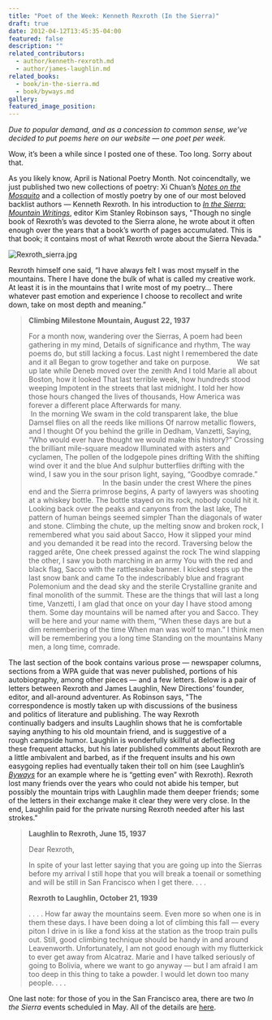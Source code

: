```yaml
---
title: "Poet of the Week: Kenneth Rexroth (In the Sierra)"
draft: true
date: 2012-04-12T13:45:35-04:00
featured: false
description: ""
related_contributors:
  - author/kenneth-rexroth.md
  - author/james-laughlin.md
related_books:
  - book/in-the-sierra.md
  - book/byways.md
gallery:
featured_image_position: 
---
```


_Due to popular demand, and as a concession to common sense, we’ve decided to put poems here on our website — one poet per week._

Wow, it’s been a while since I posted one of these. Too long. Sorry about that.

As you likely know, April is National Poetry Month. Not coincendtally, we just published two new collections of poetry: Xi Chuan’s [_Notes on the Mosquito_](http://ndbooks.com/book/notes-on-the-mosquito) and a collection of mostly poetry by one of our most beloved backlist authors — Kenneth Rexroth. In his introduction to _[In the Sierra: Mountain Writings](http://ndbooks.com/book/in-the-sierra)_, editor Kim Stanley Robinson says, "Though no single book of Rexroth’s was devoted to the Sierra alone, he wrote about it often enough over the years that a book’s worth of pages accumulated. This is that book; it contains most of what Rexroth wrote about the Sierra Nevada."

![Rexroth_sierra.jpg](http://ndbooks.com/images/journal/Rexroth_sierra.jpg)

Rexroth himself one said, “I have always felt I was most myself in the mountains. There I have done the bulk of what is called my creative work. At least it is in the mountains that I write most of my poetry… There whatever past emotion and experience I choose to recollect and write down, take on most depth and meaning.”

> **Climbing Milestone Mountain, August 22, 1937**
> 
> For a month now, wandering over the Sierras,
> A poem had been gathering in my mind,
> Details of significance and rhythm,
> The way poems do, but still lacking a focus.
> Last night I remembered the date and it all
> Began to grow together and take on purpose.
>             We sat up late while Deneb moved over the zenith
> And I told Marie all about Boston, how it looked
> That last terrible week, how hundreds stood weeping
> Impotent in the streets that last midnight.
> I told her how those hours changed the lives of thousands,
> How America was forever a different place
> Afterwards for many.
>                                        In the morning
> We swam in the cold transparent lake, the blue
> Damsel flies on all the reeds like millions
> Of narrow metallic flowers, and I thought
> Of you behind the grille in Dedham, Vanzetti,
> Saying, “Who would ever have thought we would make this history?”
> Crossing the brilliant mile-square meadow
> Illuminated with asters and cyclamen,
> The pollen of the lodgepole pines drifting
> With the shifting wind over it and the blue
> And sulphur butterflies drifting with the wind,
> I saw you in the sour prison light, saying,
> “Goodbye comrade.”
>                                        In the basin under the crest
> Where the pines end and the Sierra primrose begins,
> A party of lawyers was shooting at a whiskey bottle.
> The bottle stayed on its rock, nobody could hit it.
> Looking back over the peaks and canyons from the last lake,
> The pattern of human beings seemed simpler
> Than the diagonals of water and stone.
> Climbing the chute, up the melting snow and broken rock,
> I remembered what you said about Sacco,
> How it slipped your mind and you demanded it be read into the record.
> Traversing below the ragged arête,
> One cheek pressed against the rock
> The wind slapping the other,
> I saw you both marching in an army
> You with the red and black flag, Sacco with the rattlesnake banner.
> I kicked steps up the last snow bank and came
> To the indescribably blue and fragrant
> Polemonium and the dead sky and the sterile
> Crystalline granite and final monolith of the summit.
> These are the things that will last a long time, Vanzetti,
> I am glad that once on your day I have stood among them.
> Some day mountains will be named after you and Sacco.
> They will be here and your name with them,
> “When these days are but a dim remembering of the time
> When man was wolf to man.”
> I think men will be remembering you a long time
> Standing on the mountains
> Many men, a long time, comrade.

The last section of the book contains various prose — newspaper columns, sections from a WPA guide that was never published, portions of his autobiography, among other pieces — and a few letters. Below is a pair of letters between Rexroth and James Laughlin, New Directions’ founder, editor, and all-around adventurer. As Robinson says, "The correspondence is mostly taken up with discussions of the business and politics of literature and publishing. The way Rexroth continually badgers and insults Laughlin shows that he is comfortable saying anything to his old mountain friend, and is suggestive of a rough campside humor. Laughlin is wonderfully skillful at deflecting these frequent attacks, but his later published comments about Rexroth are a little ambivalent and barbed, as if the frequent insults and his own easygoing replies had eventually taken their toll on him (see Laughlin’s [_Byways_](http://ndbooks.com/book/byways) for an example where he is “getting even” with Rexroth). Rexroth lost many friends over the years who could not abide his temper, but possibly the mountain trips with Laughlin made them deeper friends; some of the letters in their exchange make it clear they were very close. In the end, Laughlin paid for the private nursing Rexroth needed after his last strokes."

> **Laughlin to Rexroth, June 15, 1937**
> 
> Dear Rexroth,
> 
> In spite of your last letter saying that you are going up into the Sierras before my arrival I still hope that you will break a toenail or something and will be still in San Francisco when I get there. . . .
> 
> **Rexroth to Laughlin, October 21, 1939**
> 
> . . . . How far away the mountains seem. Even more so when one is in them these days. I have been doing a lot of climbing this fall — every piton I drive in is like a fond kiss at the station as
> the troop train pulls out. Still, good climbing technique should be handy in and around Leavenworth. Unfortunately, I am not good enough with my flutterkick to ever get away from Alcatraz. Marie
> and I have talked seriously of going to Bolivia, where we want to go anyway — but I am afraid I am too deep in this thing to take a powder. I would let down too many people. . . .

One last note: for those of you in the San Francisco area, there are two _In the Sierra_ events scheduled in May. All of the details are [here](http://ndbooks.com/events/).

